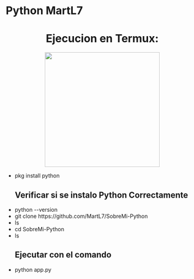 # Python MartL7
<div align="center">
  <h1> Ejecucion en Termux:</h1>
</div>

<div align="center">
<img src="https://steamuserimages-a.akamaihd.net/ugc/1289667502765139978/6CCC428DD5633968886CC26323008641FC15EA35/?imw=637&imh=358&ima=fit&impolicy=Letterbox&imcolor=%23000000&letterbox=true" width="300">
</div>

<ul>
  <li> pkg install python</li>
  <h2>Verificar si se instalo Python Correctamente </h2>
  <li> python --version</li>
  <li> git clone <a> https://github.com/MartL7/SobreMi-Python </a> </li>
  <li> ls </li>
  <li> cd SobreMi-Python</li>
  <li> ls </li>
  <h2> Ejecutar con el comando </h2>
  <li> python app.py </li>
</ul>
